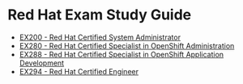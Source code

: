 # Red Hat Exam Study Guide

- [EX200 - Red Hat Certified System Administrator](EX200.md)
- [EX280 - Red Hat Certified Specialist in OpenShift Administration](EX280.md)
- [EX288 - Red Hat Certified Specialist in OpenShift Application Development](EX288.md)
- [EX294 - Red Hat Certified Engineer](EX294.md)
